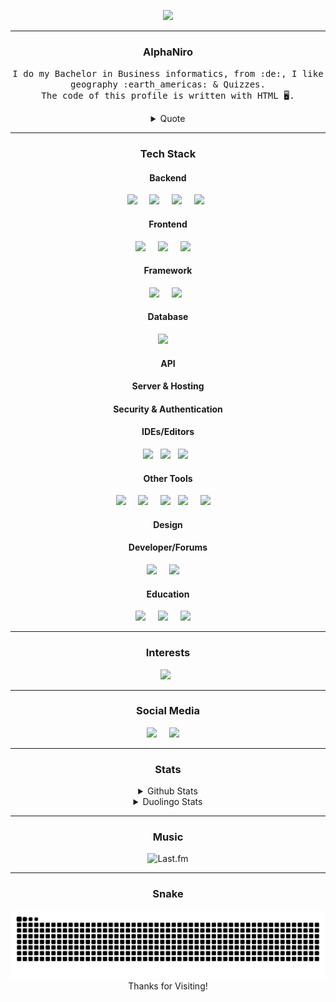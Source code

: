 <p align="center">
     <img src="https://readme-typing-svg.herokuapp.com?font=Fira+Code&weight=700&size=28&letterSpacing=big&duration=3000&pause=500&color=0ED7F3&background=FF541900&center=true&vCenter=true&width=500&height=70&lines=Welcome+To+Planet+Earth+%F0%9F%8C%8E;Nice+To+Meet+You+%F0%9F%91%8B"
</p>

<hr>

<h3 align="center">AlphaNiro</h3>
<p align="center">
  <samp>
       I do my Bachelor in Business informatics, from :de:, I like geography :earth_americas: & Quizzes.
       <br>The code of this profile is written with HTML 🖥️.
  </samp>
</p>

<!--
<h3 align="center">
<a href="https://visitcount.itsvg.in">
  <img src="https://visitcount.itsvg.in/api?id=A2N1&label=Profile%20Views&color=12&icon=1&pretty=true" />
</a>
</h3>
-->

<div align=center>
<details>
    <summary>
    Quote
    </summary>
    <br />
    <img src="https://quotes-github-readme.vercel.app/api?type=horizontal&theme=dark" alt="Quotes"/>
</details>
</div>

<hr>

<h3 align="center">Tech Stack</h3>
     <h4 align="center">Backend</h4>
          <p align="center">
               <a target="_blank"href="https://www.java.com"><img src="https://img.shields.io/badge/java-%23ED8B00.svg?style=for-the-badge&logo=openjdk&logoColor=white" /></a>&nbsp;&nbsp;&nbsp;&nbsp;
               <a target="_blank"href="https://www.python.org/"><img src="https://img.shields.io/badge/python-3670A0?style=for-the-badge&logo=python&logoColor=ffdd54" /></a>&nbsp;&nbsp;&nbsp;&nbsp;
               <a target="_blank"href="https://en.wikipedia.org/wiki/Markdown"><img src="https://img.shields.io/badge/markdown-%23000000.svg?style=for-the-badge&logo=markdown&logoColor=white" /></a>&nbsp;&nbsp;&nbsp;&nbsp;
               <img src="https://img.shields.io/badge/r-%23276DC3.svg?style=for-the-badge&logo=r&logoColor=white" />&nbsp;&nbsp;
               <!--
               <a target="_blank"href="https://en.wikipedia.org/wiki/C_(programming_language)"><img src="https://img.shields.io/badge/c-%2300599C.svg?style=for-the-badge&logo=c&logoColor=white" /></a>&nbsp;&nbsp;&nbsp;&nbsp;
               <a target="_blank"href="https://en.wikipedia.org/wiki/C%2B%2B"><img src="https://img.shields.io/badge/c++-%2300599C.svg?style=for-the-badge&logo=c%2B%2B&logoColor=white" /></a>&nbsp;&nbsp;&nbsp;&nbsp;
               <a target="_blank"href="https://en.wikipedia.org/wiki/C_Sharp_(programming_language)"><img src="https://img.shields.io/badge/c%23-%23239120.svg?style=for-the-badge&logo=csharp&logoColor=white" /></a>&nbsp;&nbsp;&nbsp;&nbsp;
               <a target="_blank"href="https://www.ruby-lang.org/de/"><img src="https://img.shields.io/badge/ruby-%23CC342D.svg?style=for-the-badge&logo=ruby&logoColor=white" /></a>&nbsp;&nbsp;&nbsp;&nbsp;
               <a target="_blank"href="https://www.php.net/"><img src="https://img.shields.io/badge/php-%23777BB4.svg?style=for-the-badge&logo=php&logoColor=whit" /></a>&nbsp;&nbsp;&nbsp;&nbsp;
               <a target="_blank"href="https://go.dev/"><img src="https://img.shields.io/badge/go-%2300ADD8.svg?style=for-the-badge&logo=go&logoColor=white" /></a>&nbsp;&nbsp;&nbsp;&nbsp;
               <a target="_blank"href="https://www.r-project.org/"><img src="https://img.shields.io/badge/r-%23276DC3.svg?style=for-the-badge&logo=r&logoColor=white" /></a>&nbsp;&nbsp;&nbsp;&nbsp;
               <a target="_blank"href="https://www.rust-lang.org/"><img src="https://img.shields.io/badge/rust-%23000000.svg?style=for-the-badge&logo=rust&logoColor=white" /></a>&nbsp;&nbsp;&nbsp;&nbsp;
               <a target="_blank"href="https://fortran-lang.org/index"><img src="https://img.shields.io/badge/Fortran-%23734F96.svg?style=for-the-badge&logo=fortran&logoColor=white" /></a>&nbsp;&nbsp;&nbsp;&nbsp;
               Apache Groovy?
               -->
          </p>
          <p align="center">
     <h4 align="center">Frontend</h4>
          <p align="center">
               <a target="_blank"href="https://en.wikipedia.org/wiki/HTML5"><img src="https://img.shields.io/badge/html5-%23E34F26.svg?style=for-the-badge&logo=html5&logoColor=white" /></a>&nbsp;&nbsp;&nbsp;&nbsp;
               <a target="_blank"href="https://en.wikipedia.org/wiki/CSS"><img src="https://img.shields.io/badge/css3-%231572B6.svg?style=for-the-badge&logo=css3&logoColor=white" /></a>&nbsp;&nbsp;&nbsp;&nbsp;
               <a target="_blank"href="https://en.wikipedia.org/wiki/Markdown"><img src="https://img.shields.io/badge/javascript-%23323330.svg?style=for-the-badge&logo=javascript&logoColor=%23F7DF1" /></a>&nbsp;&nbsp;&nbsp;&nbsp;
               <!--
               <a target="_blank"href="https://en.wikipedia.org/wiki/Markdown"><img src="https://img.shields.io/badge/typescript-%23007ACC.svg?style=for-the-badge&logo=typescript&logoColor=white" /></a>&nbsp;&nbsp;&nbsp;&nbsp;
               <a target="_blank"href="https://en.wikipedia.org/wiki/Markdown"><img src="https://img.shields.io/badge/dart-%230175C2.svg?style=for-the-badge&logo=dart&logoColor=white" /></a>&nbsp;&nbsp;&nbsp;&nbsp;
               -->
          </p>
     <h4 align="center">Framework</h4>
          <p align="center">
               <a target="_blank"href="https://spring.io/"><img src="https://img.shields.io/badge/spring-%236DB33F.svg?style=for-the-badge&logo=spring&logoColor=white" /></a>&nbsp;&nbsp;&nbsp;&nbsp;
               <img src="https://img.shields.io/badge/node.js-6DA55F?style=for-the-badge&logo=node.js&logoColor=white" />&nbsp;&nbsp;
               <!--
               Django/Flask/Pandas/FastAPI (Python)
               React/Angular/Vue.js/Node.js (JavaScript)
               Ruby on Rails (Ruby)
               ASP.NET (C#)
               Laravel (PHP)
               Fiber (Go)
               -->
          </p>
     <h4 align="center">Database</h4>
          <p align="center">
               <a target="_blank"href="https://www.oracle.com/database/sqldeveloper"><img src="https://img.shields.io/badge/Oracle-F80000?style=for-the-badge&logo=oracle&logoColor=white" /></a>&nbsp;&nbsp;&nbsp;&nbsp;
               <!--
               MySQL img.shields.io/badge/mysql-4479A1.svg?style=for-the-badge&logo=mysql&logoColor=white
               img.shields.io/badge/OneDrive-0078D4.svg?style=for-the-badge&logo=microsoftonedrive&logoColor=white
               img.shields.io/badge/Google%20Drive-4285F4?style=for-the-badge&logo=googledrive&logoColor=white
               img.shields.io/badge/firebase-a08021?style=for-the-badge&logo=firebase&logoColor=ffcd34
               -->
          </p>
     <h4 align="center">API</h4>
          <p align="center">
               <!--
               REST (Representational State Transfer)
               WebSockets
               -->
          </p>
     <h4 align="center">Server & Hosting</h4>
          <p align="center">
               <!--
               Apache HTTP Server
               AWS (Amazon Web Services) img.shields.io/badge/AWS-%23FF9900.svg?style=for-the-badge&logo=amazon-aws&logoColor=white
               Azure (Microsoft) img.shields.io/badge/azure-%230072C6.svg?style=for-the-badge&logo=microsoftazure&logoColor=white
               Google Cloud Platform (GCP) img.shields.io/badge/GoogleCloud-%234285F4.svg?style=for-the-badge&logo=google-cloud&logoColor=white
               img.shields.io/badge/netlify-%23000000.svg?style=for-the-badge&logo=netlify&logoColor=#00C7B7
               Render img.shields.io/badge/Render-%46E3B7.svg?style=for-the-badge&logo=render&logoColor=white
               -->
          </p>
     <h4 align="center">Security & Authentication</h4>
          <p align="center">
               <!--
               OAuth 2.0
               SSL/TLS
               Let's Encrypt
               -->
          </p>
     <h4 align="center">IDEs/Editors</h4>
          <p align="center">
               <img src="https://img.shields.io/badge/Visual%20Studio%20Code-0078d7.svg?style=for-the-badge&logo=visual-studio-code&logoColor=white" />&nbsp;&nbsp;
               <img src="https://img.shields.io/badge/IntelliJIDEA-000000.svg?style=for-the-badge&logo=intellij-idea&logoColor=white" />&nbsp;&nbsp;
               <img src="https://img.shields.io/badge/RStudio-4285F4?style=for-the-badge&logo=rstudio&logoColor=white" />&nbsp;&nbsp;
          </p>
     <h4 align="center">Other Tools</h4>
          <p align="center">
               <a target="_blank"href="https://git-scm.com"><img src="https://img.shields.io/badge/git-%23F05033.svg?style=for-the-badge&logo=git&logoColor=white" /></a>&nbsp;&nbsp;&nbsp;&nbsp;
               <a target="_blank"href="https://github.com"><img src="https://img.shields.io/badge/github-%23121011.svg?style=for-the-badge&logo=github&logoColor=white" /></a>&nbsp;&nbsp;&nbsp;&nbsp;
               <img src="https://img.shields.io/badge/Obsidian-%23483699.svg?style=for-the-badge&logo=obsidian&logoColor=white" />&nbsp;&nbsp;
               <!--
               Docker img.shields.io/badge/docker-%230db7ed.svg?style=for-the-badge&logo=docker&logoColor=white
               Kubernetes img.shields.io/badge/kubernetes-%23326ce5.svg?style=for-the-badge&logo=kubernetes&logoColor=white
               Bash
               Scatch
               Mobile Entwicklung
               Swift (vorher benutzte man bei iOS- und macOS-Anwendungen Objektive-C) img.shields.io/badge/swift-F54A2A?style=for-the-badge&logo=swift&logoColor=white
               Kotlin img.shields.io/badge/kotlin-%237F52FF.svg?style=for-the-badge&logo=kotlin&logoColor=white
               Lua (Unity, Roblox) img.shields.io/badge/lua-%232C2D72.svg?style=for-the-badge&logo=lua&logoColor=white
               Haskell img.shields.io/badge/Haskell-5e5086?style=for-the-badge&logo=haskell&logoColor=white
               Julia img.shields.io/badge/-Julia-9558B2?style=for-the-badge&logo=julia&logoColor=white
               Solidity img.shields.io/badge/Solidity-%23363636.svg?style=for-the-badge&logo=solidity&logoColor=white
               img.shields.io/badge/Microsoft_Excel-217346?style=for-the-badge&logo=microsoft-excel&logoColor=white
               img.shields.io/badge/Microsoft_PowerPoint-B7472A?style=for-the-badge&logo=microsoft-powerpoint&logoColor=white
               img.shields.io/badge/Microsoft_Word-2B579A?style=for-the-badge&logo=microsoft-word&logoColor=white
               img.shields.io/badge/LibreOffice-%2318A303?style=for-the-badge&logo=LibreOffice&logoColor=white
               -->
               <a target="_blank"href="https://en.wikipedia.org/wiki/PowerShell"><img src="https://img.shields.io/badge/PowerShell-%235391FE.svg?style=for-the-badge&logo=powershell&logoColor=white" /></a>&nbsp;&nbsp;&nbsp;&nbsp;
               <a target="_blank"href="https://en.wikipedia.org/wiki/Windows_Terminal"><img src="https://img.shields.io/badge/Windows%20Terminal-%234D4D4D.svg?style=for-the-badge&logo=windows-terminal&logoColor=white" /></a>&nbsp;&nbsp;&nbsp;&nbsp;
               <!--
               https://moqups.com/
               -->
          </p>
     <h4 align="center">Design</h4>
          <p align="center">
               <!--
               Canva
               Figma
               Gimp
               -->
          </p>
     <h4 align="center">Developer/Forums</h4>
          <p align="center">
               <a target="_blank"href="https://leetcode.com/u/A2N1/"><img src="https://img.shields.io/badge/LeetCode-000000?style=for-the-badge&logo=LeetCode&logoColor=#d16c06" /></a>&nbsp;&nbsp;&nbsp;&nbsp;
               <a target="_blank"href="https://www.reddit.com/user/AlphaNiro/"><img src="https://img.shields.io/badge/Reddit-%23FF4500.svg?style=for-the-badge&logo=Reddit&logoColor=white" /></a>&nbsp;&nbsp;&nbsp;&nbsp;
          </p>
     <h4 align="center">Education</h4>
          <p align="center">
               <a target="_blank"href="https://www.freecodecamp.org"><img src="https://img.shields.io/badge/Freecodecamp-%23123.svg?&style=for-the-badge&logo=freecodecamp&logoColor=green" /></a>&nbsp;&nbsp;&nbsp;&nbsp;
               <a target="_blank"href="https://de.duolingo.com/profile/AlphaNiro"><img src="https://img.shields.io/badge/Duolingo-%234DC730.svg?style=for-the-badge&logo=Duolingo&logoColor=white" /></a>&nbsp;&nbsp;&nbsp;&nbsp;
               <a target="_blank"href="https://www.udemy.com"><img src="https://img.shields.io/badge/Udemy-A435F0?style=for-the-badge&logo=Udemy&logoColor=white" /></a>&nbsp;&nbsp;&nbsp;&nbsp;
          </p>
     </p>


<hr>

<h3 align="center">Interests</h3>
<p align="center">
     <!--
     <img src="https://img.shields.io/badge/c-%2300599C.svg?style=for-the-badge&logo=c&logoColor=white" />&nbsp;&nbsp;&nbsp;
     <img src="https://img.shields.io/badge/c%23-%23239120.svg?style=for-the-badge&logo=csharp&logoColor=white" />&nbsp;&nbsp;&nbsp;
     <img src="https://img.shields.io/badge/c++-%2300599C.svg?style=for-the-badge&logo=c%2B%2B&logoColor=white" />&nbsp;&nbsp;
     <img src="https://img.shields.io/badge/dart-%230175C2.svg?style=for-the-badge&logo=dart&logoColor=white" />&nbsp;&nbsp;
     <img src="https://img.shields.io/badge/elixir-%234B275F.svg?style=for-the-badge&logo=elixir&logoColor=white" />&nbsp;&nbsp;
     <img src="https://img.shields.io/badge/Fortran-%23734F96.svg?style=for-the-badge&logo=fortran&logoColor=white" />&nbsp;&nbsp;
     <img src="https://img.shields.io/badge/go-%2300ADD8.svg?style=for-the-badge&logo=go&logoColor=white" />&nbsp;&nbsp;
     <img src="https://img.shields.io/badge/kotlin-%237F52FF.svg?style=for-the-badge&logo=kotlin&logoColor=white" />&nbsp;&nbsp;
     <img src="https://img.shields.io/badge/perl-%2339457E.svg?style=for-the-badge&logo=perl&logoColor=white" />&nbsp;&nbsp;
     <img src="https://img.shields.io/badge/php-%23777BB4.svg?style=for-the-badge&logo=php&logoColor=white" />&nbsp;&nbsp;
     <img src="https://img.shields.io/badge/ruby-%23CC342D.svg?style=for-the-badge&logo=ruby&logoColor=white" />&nbsp;&nbsp;
     <img src="https://img.shields.io/badge/rust-%23000000.svg?style=for-the-badge&logo=rust&logoColor=white" />&nbsp;&nbsp;
     -->
     <img src="https://img.shields.io/badge/typescript-%23007ACC.svg?style=for-the-badge&logo=typescript&logoColor=white" />&nbsp;&nbsp;
     <!--
     <img src="https://img.shields.io/badge/AWS-%23FF9900.svg?style=for-the-badge&logo=amazon-aws&logoColor=white" />&nbsp;&nbsp;
     <img src="https://img.shields.io/badge/azure-%230072C6.svg?style=for-the-badge&logo=microsoftazure&logoColor=white" />&nbsp;&nbsp;
     <img src="https://img.shields.io/badge/Cloudflare-F38020?style=for-the-badge&logo=Cloudflare&logoColor=white" />&nbsp;&nbsp;
     <img src="https://img.shields.io/badge/Render-%46E3B7.svg?style=for-the-badge&logo=render&logoColor=white" />&nbsp;&nbsp;
     <img src="https://img.shields.io/badge/Next-black?style=for-the-badge&logo=next.js&logoColor=white" />&nbsp;&nbsp;
     <img src="https://img.shields.io/badge/react-%2320232a.svg?style=for-the-badge&logo=react&logoColor=%2361DAFB" />&nbsp;&nbsp;
     <img src="https://img.shields.io/badge/docker-%230db7ed.svg?style=for-the-badge&logo=docker&logoColor=white" />&nbsp;&nbsp;
     <img src="https://img.shields.io/badge/Linux-FCC624?style=for-the-badge&logo=linux&logoColor=black" />&nbsp;&nbsp;
     -->
</p>

<hr>

<h3 align="center">Social Media</h3>
<p align="center">
     <a target="_blank"href="https://discordapp.com/users/379676311263641603"><img src="https://img.shields.io/badge/Discord-%235865F2.svg?style=for-the-badge&logo=discord&logoColor=white" /></a>&nbsp;&nbsp;&nbsp;&nbsp;
     <!--
     <a target="_blank"href="Link"><img src="https://img.shields.io/badge/Instagram-%23E4405F.svg?style=for-the-badge&logo=Instagram&logoColor=white" /></a>&nbsp;&nbsp;&nbsp;&nbsp;
     <a target="_blank"href="Link"><img src="https://img.shields.io/badge/linkedin-%230077B5.svg?&style=for-the-badge&logo=linkedin&logoColor=white" /></a>&nbsp;&nbsp;&nbsp;&nbsp;
     <a href="Link"><img src="https://img.shields.io/badge/gmail-%23D14836.svg?&style=for-the-badge&logo=gmail&logoColor=white" /></a>&nbsp;&nbsp;&nbsp;&nbsp;
     -->
     <a target="_blank"href="https://steamcommunity.com/id/AlphaNiro/"><img src="https://img.shields.io/badge/steam-%23000000.svg?style=for-the-badge&logo=steam&logoColor=white" /></a>&nbsp;&nbsp;&nbsp;&nbsp;
</p>

<hr>

<h3 align="center">Stats</h3>
<div align=center>
<details>
     <summary>
     Github Stats
     </summary>
     <br />
     <img width=440 height=200 src="https://streak-stats.demolab.com?user=A2N1&theme=tokyonight&border_radius=10&card_width=440&card_height=200" alt="GitHub Streak" /></a>
     <img width=440 height=200 src="https://github-readme-stats.vercel.app/api/top-langs/?username=A2N1&layout=compact&theme=tokyonight" alt="Top Languages">
     <img width=440 height=200 src="https://github-readme-stats.vercel.app/api?username=A2N1&&rank_icon=github&theme=tokyonight&hide_border=false&include_all_commits=true&count_private=true&show_icons=true" alt="GitHub Stats">
</details>
</div>

<div align=center>
<details>
    <summary>
    Duolingo Stats
    </summary>
    <br />
    <img src="https://duolingo-stats-card.vercel.app/api?username=AlphaNiro&theme=tokyonight&sort=xp" alt="Duolingo Stats"/>
</details>
</div>

<hr>

<h3 align="center">Music</h3>
<div align=center>
     <img src="https://github-readme-lastfm-stats.netlify.app/.netlify/functions/card?user=AlphaNiro&theme=dark&show_scrobbles=true" alt="Last.fm"/>
</div>

<hr>

<div align="center">
  <h3> Snake </h3>
  <img alt="snake eating my contributions" src="https://raw.githubusercontent.com/A2N1/A2N1/output/github-contribution-grid-snake.svg" />
</div>

<div align="center">
     Thanks for Visiting!
</div>

<!-- 
Readme Typing SVG: https://github.com/denvercoder1/readme-typing-svg           license: MIT License
Badgets: https://github.com/Ileriayo/markdown-badges                           license: MIT License
VisitCount: https://github.com/VishwaGauravIn/visit-count-pro                  license: No License
GitHub Stats: https://github.com/anuraghazra/github-readme-stats               license: MIT License
Duolingo Stats: https://github.com/KevzPeter/Duolingo-Stats-Card               license: No License
Last.fm: https://github.com/rafaelwi/github-readme-lastfm-stats                license: MIT License
Quotes: https://github.com/PiyushSuthar/github-readme-quotes                   license: MIT License
Snake: https://github.com/salesp07/salesp07                                    license: MIT License
Test
-->
